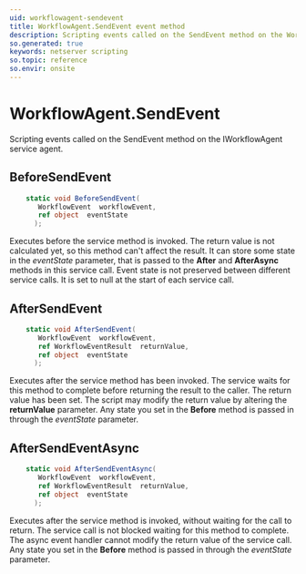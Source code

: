 ```yaml
---
uid: workflowagent-sendevent
title: WorkflowAgent.SendEvent event method
description: Scripting events called on the SendEvent method on the WorkflowAgent service agent.
so.generated: true
keywords: netserver scripting
so.topic: reference
so.envir: onsite
---
```

# WorkflowAgent.SendEvent

Scripting events called on the <see cref='M:IWorkflowAgent.SendEvent'>SendEvent</see> method on the <see cref='IWorkflowAgent'>IWorkflowAgent</see>  service agent.

## BeforeSendEvent
```cs
    static void BeforeSendEvent(
       WorkflowEvent  workflowEvent,
       ref object  eventState
      );
```
Executes before the service method is invoked.
The return value is not calculated yet, so this method can't affect the result.
It can store some state in the *eventState* parameter, that is passed to the **After** and **AfterAsync** methods in this service call.
Event state is not preserved between different service calls. It is set to null at the start of each service call.
## AfterSendEvent
```cs
    static void AfterSendEvent(
       WorkflowEvent  workflowEvent,
       ref WorkflowEventResult  returnValue,
       ref object  eventState
      );
```
Executes after the service method has been invoked. The service waits for this method to complete before returning the result to the caller.
The return value has been set. The script may modify the return value by altering the **returnValue** parameter.
Any state you set in the **Before** method is passed in through the *eventState* parameter.
## AfterSendEventAsync
```cs
    static void AfterSendEventAsync(
       WorkflowEvent  workflowEvent,
       ref WorkflowEventResult  returnValue,
       ref object  eventState
      );
```
Executes after the service method is invoked, without waiting for the call to return.
The service call is not blocked waiting for this method to complete.
The async event handler cannot modify the return value of the service call.
Any state you set in the **Before** method is passed in through the *eventState* parameter.

